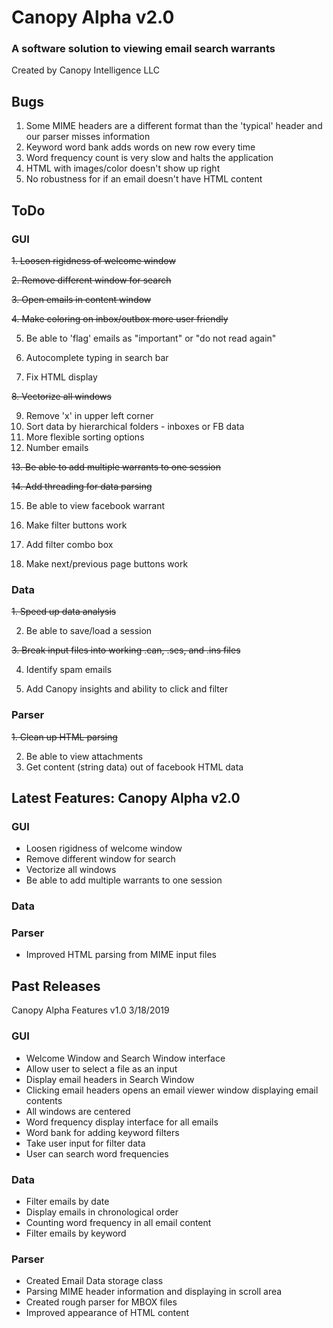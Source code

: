 # Canopy Alpha v2.0

### A software solution to viewing email search warrants

Created by Canopy Intelligence LLC

## Bugs

1. Some MIME headers are a different format than the 'typical' header and our parser misses information
2. Keyword word bank adds words on new row every time
3. Word frequency count is very slow and halts the application
4. HTML with images/color doesn't show up right
5. No robustness for if an email doesn't have HTML content

## ToDo

### GUI
~~1. Loosen rigidness of welcome window~~

~~2. Remove different window for search~~

~~3. Open emails in content window~~

~~4. Make coloring on inbox/outbox more user friendly~~

5. Be able to 'flag' emails as "important" or "do not read again"

6. Autocomplete typing in search bar

7. Fix HTML display

~~8. Vectorize all windows~~

9. Remove 'x' in upper left corner
10. Sort data by hierarchical folders - inboxes or FB data
11. More flexible sorting options
12. Number emails

~~13. Be able to add multiple warrants to one session~~

~~14. Add threading for data parsing~~

15. Be able to view facebook warrant

16. Make filter buttons work

17. Add filter combo box

18. Make next/previous page buttons work

### Data
~~1. Speed up data analysis~~

2. Be able to save/load a session

~~3. Break input files into working .can, .ses, and .ins files~~

4. Identify spam emails

5. Add Canopy insights and ability to click and filter

### Parser
~~1. Clean up HTML parsing~~

2. Be able to view attachments
3. Get content (string data) out of facebook HTML data

## Latest Features: Canopy Alpha v2.0

### GUI
- Loosen rigidness of welcome window
- Remove different window for search
- Vectorize all windows
- Be able to add multiple warrants to one session

### Data

### Parser
- Improved HTML parsing from MIME input files



## Past Releases

Canopy Alpha Features v1.0
3/18/2019

### GUI
- Welcome Window and Search Window interface
- Allow user to select a file as an input
- Display email headers in Search Window
- Clicking email headers opens an email viewer window displaying email contents
- All windows are centered
- Word frequency display interface for all emails
- Word bank for adding keyword filters
- Take user input for filter data
- User can search word frequencies

### Data
- Filter emails by date
- Display emails in chronological order
- Counting word frequency in all email content
- Filter emails by keyword

### Parser
- Created Email Data storage class
- Parsing MIME header information and displaying in scroll area
- Created rough parser for MBOX files
- Improved appearance of HTML content
